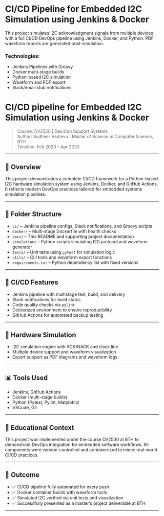 # CI/CD Pipeline for Embedded I2C Simulation using Jenkins & Docker

This project simulates I2C acknowledgment signals from multiple devices with a full CI/CD DevOps pipeline using Jenkins, Docker, and Python. PDF waveform reports are generated post-simulation.

### Technologies:
- Jenkins Pipelines with Groovy
- Docker multi-stage builds
- Python-based I2C simulation
- Waveform and PDF export
- Slack/email stub notifications
# CI/CD pipeline for Embedded I2C Simulation using Jenkins & Docker
> Course: DV2530 | Decision Support Systems  
> Author: Sudheer Vadrevu | Master of Science in Computer Science, BTH  
> Timeline: Feb 2023 – Apr 2023  

---

## 🔧 Overview  
This project demonstrates a complete CI/CD framework for a Python-based I2C hardware simulation system using Jenkins, Docker, and GitHub Actions. It reflects modern DevOps practices tailored for embedded systems simulation pipelines.

---

## 📁 Folder Structure  
- `ci/` – Jenkins pipeline configs, Slack notifications, and Groovy scripts  
- `docker/` – Multi-stage Dockerfile with health checks  
- `docs/` – This README and supporting project documentation  
- `simulation/` – Python scripts simulating I2C protocol and waveform generator  
- `tests/` – Unit tests using `pytest` for simulation logic  
- `utils/` – CLI tools and waveform export functions  
- `requirements.txt` – Python dependency list with fixed versions

---

## 🔄 CI/CD Features  
- Jenkins pipeline with multistage test, build, and delivery  
- Slack notifications for build status  
- Code quality checks via `pylint`  
- Dockerized environment to ensure reproducibility  
- GitHub Actions for automated backup testing  

---

## 📡 Hardware Simulation  
- I2C simulation engine with ACK/NACK and clock line  
- Multiple device support and waveform visualization  
- Export support as PDF diagrams and waveform logs  

---

## 📊 Tools Used  
- Jenkins, GitHub Actions  
- Docker (multi-stage builds)  
- Python (Pytest, Pylint, Matplotlib)  
- VSCode, Git  

---

## 📘 Educational Context  
This project was implemented under the course DV2530 at BTH to demonstrate DevOps integration for embedded software workflows. All components were version-controlled and containerized to mimic real-world CI/CD practices.

---

## 🏁 Outcome  
- ✅ CI/CD pipeline fully automated for every push  
- ✅ Docker container builds with waveform tools  
- ✅ Simulated I2C verified via unit tests and visualization  
- ✅ Successfully presented as a master’s project deliverable at BTH

---
